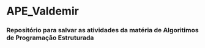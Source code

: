 # APE_Valdemir

### Repositório para salvar as atividades da matéria de Algoritimos de Programação Estruturada
